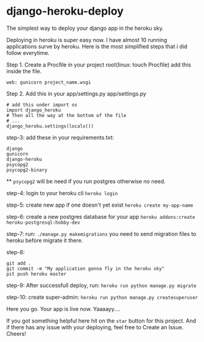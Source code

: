 # django-heroku-deploy
The simplest way to deploy your django app in the heroku sky.


Deploying in heroku is super easy now. I have almost 10 running applications surve by heroku.
Here is the most simplified steps that i did follow everytime.

Step 1. 
Create a Procfile in your project root(linux: touch Procfile)
add this inside the file.

`web: gunicorn project_name.wsgi`

Step 2. 
Add this in your app/settings.py
app/settings.py
```
# add this under import os
import django_heroku 
# Then all the way at the bottom of the file
# ... 
django_heroku.settings(locals())
```

step-3:
add these in your requirements.txt:
```
django
gunicorn
django-heroku
psycopg2
psycopg2-binary
```

** `psycopg2` will be need if you run postgres otherwise no need.

step-4:
login to your heroku cli
`heroku login`

step-5:
create new app if one doesn't yet exist
`heroku create my-app-name`

step-6:
create a new postgres database for your app
`heroku addons:create heroku-postgresql:hobby-dev`

step-7: 
run: `./manage.py makemigrations`
you need to send migration files to heroku before migrate it there.

step-8:
```
git add .
git commit -m "My application gonna fly in the heroku sky"
pit push heroku master
```

step-9:
After successfull deploy, run: `heroku run python manage.py migrate`

step-10: 
create super-admin:
`heroku run python manage.py createsuperuser`

Here you go. Your app is live now. Yaaaayy....

If you got something helpful here hit on the `star` button for this project.
And if there has any issue with your deploying, feel free to Create an Issue. Cheers!

